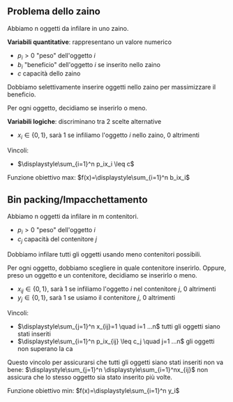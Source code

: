 ## Problema dello zaino
Abbiamo n oggetti da infilare in uno zaino.

**Variabili quantitative**: rappresentano un valore numerico

- $p_i>0$ "peso" dell'oggetto $i$
- $b_i$ "beneficio" dell'oggetto $i$ se inserito nello zaino
- $c$ capacità dello zaino

Dobbiamo selettivamente inserire oggetti nello zaino per massimizzare il beneficio.

Per ogni oggetto, decidiamo se inserirlo o meno.

**Variabili logiche**: discriminano tra 2 scelte alternative

- $x_i \in \{0,1\}$, sarà 1 se infiliamo l'oggetto $i$ nello zaino, 0 altrimenti

Vincoli:

- $\displaystyle\sum_{i=1}^n p_ix_i \leq c$

Funzione obiettivo max: $f(x)=\displaystyle\sum_{i=1}^n b_ix_i$

## Bin packing/Impacchettamento
Abbiamo n oggetti da infilare in m contenitori.

- $p_i>0$ "peso" dell'oggetto $i$
- $c_j$ capacità del contenitore $j$

Dobbiamo infilare tutti gli oggetti usando meno contenitori possibili.

Per ogni oggetto, dobbiamo scegliere in quale contenitore inserirlo. Oppure, preso un oggetto e un contenitore, decidiamo se inserirlo o meno.

- $x_{ij} \in \{0,1\}$, sarà 1 se infiliamo l'oggetto $i$ nel contenitore $j$, 0 altrimenti
-  $y_j \in \{0,1\}$, sarà 1 se usiamo il contenitore $j$, 0 altrimenti

Vincoli:
- $\displaystyle\sum_{j=1}^n x_{ij}=1 \quad i=1 ...n$ tutti gli oggetti siano stati inseriti
- $\displaystyle\sum_{i=1}^n p_ix_{ij} \leq c_j \quad j=1 ...n$ gli oggetti non superano la ca

Questo vincolo per assicurarsi che tutti gli oggetti siano stati inseriti non va bene: $\displaystyle\sum_{j=1}^n \displaystyle\sum_{i=1}^nx_{ij}$ non assicura che lo stesso oggetto sia stato inserito più volte.

Funzione obiettivo min: $f(x)=\displaystyle\sum_{i=1}^n y_i$
